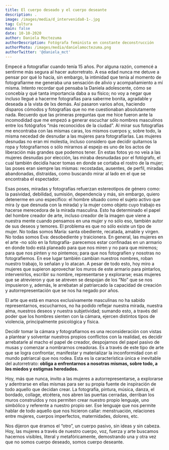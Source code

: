 ```yaml
---
title: El cuerpo deseado y el cuerpo deseante
description: .
image: /images/media/d_intervenida8-1-.jpg
tag: Cultura
main: false
date: 10-10-2020
author: Daniela Moctezuma
authorDescription: Fotógrafa feminista en constante deconstrucción
authorPhoto: /images/media/danielamoctezuma.png
authorTwitter: '@daniela_mct'
---
```


Empecé a fotografiar cuando tenía 15 años. Por alguna razón, comencé a sentirme más segura al hacer autorretrato. A esa edad nunca me detuve a pensar por qué lo hacía, sin embargo, la intimidad que tenía al momento de fotografiarme me generaba una sensación de alivio y acompañamiento a mí misma. Intento recordar qué pensaba la Daniela adolescente, cómo se concebía y qué tanta importancia daba a su físico; no voy a negar que incluso llegué a hacerme fotografías para saberme bonita, agradable y deseada a la vista de lxs demás. Así pasaron varios años, haciendo disparos cómodos y fotografías que no me cuestionaban absolutamente nada. 
Recuerdo que las primeras preguntas que me hice fueron ante la incomodidad que me empezó a generar escuchar sólo nombres masculinos entre los fotógrafos “más reconocidos de la ciudad”. Al mirar sus fotografías me encontraba con las mismas caras, los mismos cuerpos y, sobre todo, la misma necedad de desnudar a las mujeres para fotografíarlas. 
Las mujeres desnudas no eran mi molestia, incluso considero que decidir quitarnos la ropa y fotografiarnos o sólo mirarnos al espejo es uno de los actos de liberación más grandes que podemos tener. En estas fotos yo no veía a las mujeres desnudas por elección, las miraba desnudadas por el fotógrafo, el cual también decidía hacer tomas en donde se cortaba el rostro de la mujer; las poses eran siempre las mismas: recostadas, ausentes, de perfil, miradas abandonadas, distraídas, como buscando mirar al lado en el que se encontraba el espectador. 


Esas poses, miradas y fotografías refuerzan estereotipos de género como: la pasividad, debilidad, sumisión, dependencia y más, sin embargo, quiero detenerme en uno específico: el hombre situado como el sujeto activo que mira (y que desnuda con la mirada) y la mujer como objeto cuyo trabajo es hacerse merecedora de la mirada masculina. Esto ha determinado el papel del hombre creador de arte, incluso creador de la imagen que viene a nuestra mente cuando pensamos en una mujer y no sólo eso, también autor de sus deseos y temores. El problema es que no sólo existe un tipo de mujer. No todas somos María: santa obediente, recatada, amable y virgen. No todas somos Eva: desobediente y traicionera. 
En general, las mujeres en el arte -no sólo en la fotografía- parecemos estar confinadas en un armario en donde todo está planeado para que nos miren y no para que miremos; para que nos pinten y no pintemos; para que nos fotografíen y nosotras no fotografiemos. En ese lugar también cambian nuestros nombres, roban nuestro trabajo, lo señalan y lo atacan. A pesar de todo esto, hoy miro a mujeres que supieron aprovechar los muros de este armario para pintarlos, intervenirlos, escribir su nombre, representarse y explorarse; esas mujeres que se atrevieron y que se atreven se despojan de los “No” que se nos impusieron y, además, le arrebatan al patriarcado la capacidad de creación y autorrepresentación que se nos ha negado por años.


El arte que está en manos exclusivamente masculinas no ha sabido representarnos, escucharnos, no ha podido reflejar nuestra mirada, nuestra alma, nuestros deseos y nuestra subjetividad; sumando esto, a través del poder que los hombres sienten con la cámara, ejercen distintos tipos de violencia, principalmente psicológica y física. 

Decidir tomar la cámara y fotografiarnos es una reconsideración con vistas a plantear y solventar nuestros propios conflictos con la realidad, es decidir arrebatarle al macho el papel de creador, despojarnos del papel pasivo de musas y comenzar a nombrarnos creadoras. Es a través de este tipo de arte que se logra confrontar, manifestar y materializar la inconformidad con el mundo patriarcal que nos rodea. Esta es la característica única e inevitable del autorretrato: **obliga a enfrentarnos a nosotras mismas, sobre todo, a los miedos y estigmas heredados.** 

Hoy, más que nunca, invito a las mujeres a autorrepresentarse, a explorarse y adentrarse en ellas mismas para ser su propia fuente de inspiración de todo aquello que decidan crear. La fotografía, pintura, música, danza, el bordado, collage, etcétera, nos abren las puertas cerradas, derriban los muros construidos y nos permiten crear nuestro propio lenguaje, uno simbólico y referente a nuestro propio ser. Ese lenguaje que nos permite hablar de todo aquello que nos hicieron callar: menstruación, relaciones entre mujeres, cuerpos imperfectos, maternidades, dolores, etc.

Nos dijeron que éramos el “otro”, un cuerpo pasivo, sin ideas y sin cabeza. Hoy, las mujeres a través de nuestro cuerpo, voz, fuerza y arte buscamos hacernos visibles, literal y metafóricamente, demostrando una y otra vez que no somos cuerpo deseado, somos cuerpo deseante. 

